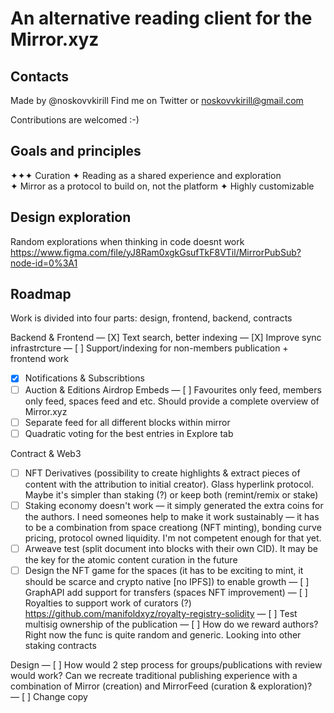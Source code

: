 # An alternative reading client for the Mirror.xyz

## Contacts
Made by @noskovvkirill
Find me on Twitter or noskovvkirill@gmail.com

Contributions are welcomed :-) 
## Goals and principles

✦✦✦ Curation
✦ Reading as a shared experience and exploration  
✦ Mirror as a protocol to build on, not the platform 
✦ Highly customizable
 
## Design exploration
Random explorations when thinking in code doesnt work 
https://www.figma.com/file/yJ8Ram0xgkGsufTkF8VTil/MirrorPubSub?node-id=0%3A1

## Roadmap

Work is divided into four parts: design, frontend, backend, contracts

Backend & Frontend
— [X] Text search, better indexing
— [X] Improve sync infrastrcture
— [ ] Support/indexing for non-members publication + frontend work 
- [X] Notifications & Subscribtions
- [ ] Auction & Editions Airdrop Embeds
— [ ] Favourites only feed, members only feed, spaces feed and etc. Should provide a complete overview of Mirror.xyz
- [ ] Separate feed for all different blocks within mirror 
- [ ] Quadratic voting for the best entries in Explore tab  

Contract & Web3
- [ ] NFT Derivatives (possibility to create highlights & extract pieces of content with the attribution to initial creator). Glass hyperlink protocol. Maybe it's simpler than staking (?) or keep both (remint/remix or stake)
- [ ] Staking economy doesn't work — it simply generated the extra coins for the authors. I need someones help to make it work sustainably — it has to be a combination from space creationg (NFT minting), bonding curve pricing, protocol owned liquidity. I'm not competent enough for that yet.
- [ ] Arweave test (split document into blocks with their own CID). It may be the key for the atomic content curation in the future 
- [ ] Design the NFT game for the spaces (it has to be exciting to mint, it should be scarce and crypto native [no IPFS]) to enable growth
— [ ] GraphAPI add support for transfers (spaces NFT improvement)
— [ ] Royalties to support work of curators (?) https://github.com/manifoldxyz/royalty-registry-solidity 
— [ ] Test multisig ownership of the publication 
— [ ] How do we reward authors? Right now the func is quite random and generic. Looking into other staking contracts 

Design 
— [ ] How would 2 step process for groups/publications with review would work? Can we recreate traditional publishing experience with a combination of Mirror (creation) and MirrorFeed (curation & exploration)?   
— [ ] Change copy  

